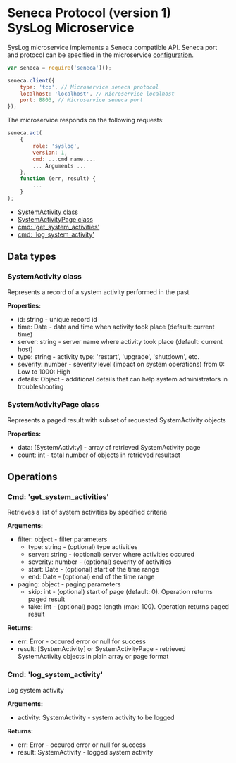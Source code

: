 # Seneca Protocol (version 1) <br/> SysLog Microservice

SysLog microservice implements a Seneca compatible API. 
Seneca port and protocol can be specified in the microservice [configuration](Configuration.md/#api_seneca). 

```javascript
var seneca = require('seneca')();

seneca.client({
    type: 'tcp', // Microservice seneca protocol
    localhost: 'localhost', // Microservice localhost
    port: 8803, // Microservice seneca port
});
```

The microservice responds on the following requests:

```javascript
seneca.act(
    {
        role: 'syslog',
        version: 1,
        cmd: ...cmd name....
        ... Arguments ...
    },
    function (err, result) {
        ...
    }
);
```

* [SystemActivity class](#class1)
* [SystemActivityPage class](#class2)
* [cmd: 'get_system_activities'](#operation1)
* [cmd: 'log_system_activity'](#operation2)

## Data types

### <a name="class1"></a> SystemActivity class

Represents a record of a system activity performed in the past

**Properties:**
- id: string - unique record id
- time: Date - date and time when activity took place (default: current time)
- server: string - server name where activity took place (default: current host)
- type: string - activity type: 'restart', 'upgrade', 'shutdown', etc.
- severity: number - severity level (impact on system operations) from 0: Low to 1000: High
- details: Object - additional details that can help system administrators in troubleshooting

### <a name="class2"></a> SystemActivityPage class

Represents a paged result with subset of requested SystemActivity objects

**Properties:**
- data: [SystemActivity] - array of retrieved SystemActivity page
- count: int - total number of objects in retrieved resultset

## Operations

### <a name="operation1"></a> Cmd: 'get_system_activities'

Retrieves a list of system activities by specified criteria

**Arguments:** 
- filter: object - filter parameters
  - type: string - (optional) type activities
  - server: string - (optional) server where activities occured
  - severity: number - (optional) severity of activities
  - start: Date - (optional) start of the time range
  - end: Date - (optional) end of the time range
- paging: object - paging parameters
  - skip: int - (optional) start of page (default: 0). Operation returns paged result
  - take: int - (optional) page length (max: 100). Operation returns paged result

**Returns:**
- err: Error - occured error or null for success
- result: [SystemActivity] or SystemActivityPage - retrieved SystemActivity objects in plain array or page format

### <a name="operation2"></a> Cmd: 'log_system_activity'

Log system activity

**Arguments:** 
- activity: SystemActivity - system activity to be logged

**Returns:**
- err: Error - occured error or null for success
- result: SystemActivity - logged system activity
